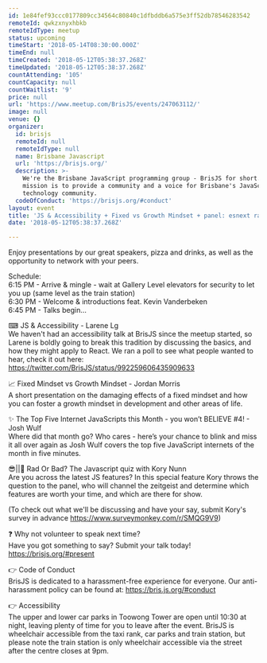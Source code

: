 ```yaml
---
id: 1e84fef93ccc0177809cc34564c80840c1dfbddb6a575e3ff52db78546283542
remoteId: qwkzxnyxhbkb
remoteIdType: meetup
status: upcoming
timeStart: '2018-05-14T08:30:00.000Z'
timeEnd: null
timeCreated: '2018-05-12T05:38:37.268Z'
timeUpdated: '2018-05-12T05:38:37.268Z'
countAttending: '105'
countCapacity: null
countWaitlist: '9'
price: null
url: 'https://www.meetup.com/BrisJS/events/247063112/'
image: null
venue: {}
organizer:
  id: brisjs
  remoteId: null
  remoteIdType: null
  name: Brisbane Javascript
  url: 'https://brisjs.org/'
  description: >-
    We're the Brisbane JavaScript programming group - BrisJS for short. Our
    mission is to provide a community and a voice for Brisbane's JavaScript
    technology community.
  codeOfConduct: 'https://brisjs.org/#conduct'
layout: event
title: 'JS & Accessibility + Fixed vs Growth Mindset + panel: esnext rad or bad?'
date: '2018-05-12T05:38:37.268Z'

---
```

<p>Enjoy presentations by our great speakers, pizza and drinks, as well as the opportunity to network with your peers.</p> <p>Schedule:<br/>6:15 PM - Arrive &amp; mingle - wait at Gallery Level elevators for security to let you up (same level as the train station)<br/>6:30 PM - Welcome &amp; introductions feat. Kevin Vanderbeken<br/>6:45 PM - Talks begin…</p> <p>⌨ JS &amp; Accessibility - Larene Lg<br/>We haven't had an accessibility talk at BrisJS since the meetup started, so Larene is boldly going to break this tradition by discussing the basics, and how they might apply to React. We ran a poll to see what people wanted to hear, check it out here: <a href="https://twitter.com/BrisJS/status/992259606435909633" class="linkified">https://twitter.com/BrisJS/status/992259606435909633</a></p> <p>📈 Fixed Mindset vs Growth Mindset - Jordan Morris<br/>A short presentation on the damaging effects of a fixed mindset and how you can foster a growth mindset in development and other areas of life.</p> <p>✨ The Top Five Internet JavaScripts this Month - you won’t BELIEVE #4! - Josh Wulf<br/>Where did that month go? Who cares - here’s your chance to blink and miss it all over again as Josh Wulf covers the top five JavaScript internets of the month in five minutes.</p> <p>😎||🙅 Rad Or Bad? The Javascript quiz with Kory Nunn<br/>Are you across the latest JS features? In this special feature Kory throws the question to the panel, who will channel the zeitgeist and determine which features are worth your time, and which are there for show.</p> <p>(To check out what we'll be discussing and have your say, submit Kory's survey in advance <a href="https://www.surveymonkey.com/r/SMQG9V9" class="linkified">https://www.surveymonkey.com/r/SMQG9V9</a>)</p> <p>❓ Why not volunteer to speak next time?<br/>Have you got something to say? Submit your talk today! <a href="https://brisjs.org/#present" class="linkified">https://brisjs.org/#present</a></p> <p>👉 Code of Conduct<br/>BrisJS is dedicated to a harassment-free experience for everyone. Our anti-harassment policy can be found at: <a href="https://bris.js.org/#conduct" class="linkified">https://bris.js.org/#conduct</a></p> <p>👉 Accessibility<br/>The upper and lower car parks in Toowong Tower are open until 10:30 at night, leaving plenty of time for you to leave after the event. BrisJS is wheelchair accessible from the taxi rank, car parks and train station, but please note the train station is only wheelchair accessible via the street after the centre closes at 9pm.</p>
